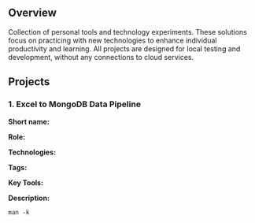 ## Overview
Collection of personal tools and technology experiments. These solutions focus on practicing with new technologies to enhance individual productivity and learning. All projects are designed for local testing and development, without any connections to cloud services.</p>

## Projects

### 1. Excel to MongoDB Data Pipeline

<b>Short name:</b>  </p>
<b>Role:</b>  </p>
<b>Technologies:</b>  </p>
<b>Tags:</b>  </p>
<b>Key Tools:</b>  </p>
<b>Description:</b> 

```
man -k
``` 

